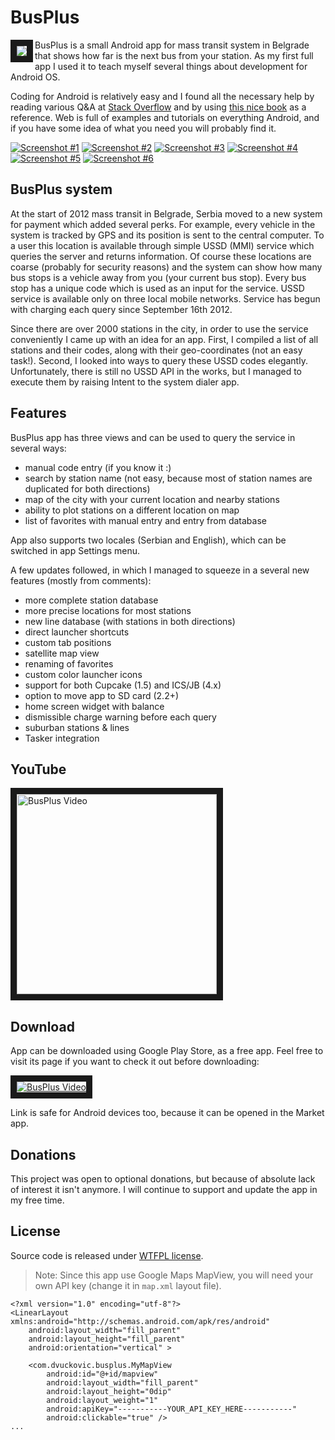 BusPlus
======

<img align="left" src="http://www.dvuckovic.com/sites/default/files/projects/icons/busplus.png" border="10"/> BusPlus is a small Android app for mass transit system in Belgrade that shows how far is the next bus from your station. As my first full app I used it to teach myself several things about development for Android OS.

Coding for Android is relatively easy and I found all the necessary help by reading various Q&A at [Stack Overflow](http://stackoverflow.com) and by using [this nice book](http://commonsware.com/AdvAndroid/) as a reference. Web is full of examples and tutorials on everything Android, and if you have some idea of what you need you will probably find it.

<a href="http://www.dvuckovic.com/sites/default/files/projects/busplus/screenshot-1.jpg" target="_blank" title="Screenshot #1"><img src="http://www.dvuckovic.com/sites/default/files/projects/busplus/screenshot-1_thumb.jpg" alt="Screenshot #1" border="0"/></a> <a href="http://www.dvuckovic.com/sites/default/files/projects/busplus/screenshot-2.jpg" target="_blank" title="Screenshot #2"><img src="http://www.dvuckovic.com/sites/default/files/projects/busplus/screenshot-2_thumb.jpg" alt="Screenshot #2" border="0"/></a> <a href="http://www.dvuckovic.com/sites/default/files/projects/busplus/screenshot-3.jpg" target="_blank" title="Screenshot #3"><img src="http://www.dvuckovic.com/sites/default/files/projects/busplus/screenshot-3_thumb.jpg" alt="Screenshot #3" border="0"/></a> <a href="http://www.dvuckovic.com/sites/default/files/projects/busplus/screenshot-4.jpg" target="_blank" title="Screenshot #4"><img src="http://www.dvuckovic.com/sites/default/files/projects/busplus/screenshot-4_thumb.jpg" alt="Screenshot #4" border="0"/></a> <a href="http://www.dvuckovic.com/sites/default/files/projects/busplus/screenshot-5.jpg" target="_blank" title="Screenshot #5"><img src="http://www.dvuckovic.com/sites/default/files/projects/busplus/screenshot-5_thumb.jpg" alt="Screenshot #5" border="0"/></a> <a href="http://www.dvuckovic.com/sites/default/files/projects/busplus/screenshot-6.jpg" target="_blank" title="Screenshot #6"><img src="http://www.dvuckovic.com/sites/default/files/projects/busplus/screenshot-6_thumb.jpg" alt="Screenshot #6" border="0"/></a>

BusPlus system
------

At the start of 2012 mass transit in Belgrade, Serbia moved to a new system for payment which added several perks. For example, every vehicle in the system is tracked by GPS and its position is sent to the central computer. To a user this location is available through simple USSD (MMI) service which queries the server and returns information. Of course these locations are coarse (probably for security reasons) and the system can show how many bus stops is a vehicle away from you (your current bus stop). Every bus stop has a unique code which is used as an input for the service. USSD service is available only on three local mobile networks. Service has begun with charging each query since September 16th 2012.

Since there are over 2000 stations in the city, in order to use the service conveniently I came up with an idea for an app. First, I compiled a list of all stations and their codes, along with their geo-coordinates (not an easy task!). Second, I looked into ways to query these USSD codes elegantly. Unfortunately, there is still no USSD API in the works, but I managed to execute them by raising Intent to the system dialer app.

Features
------

BusPlus app has three views and can be used to query the service in several ways:

* manual code entry (if you know it :)
* search by station name (not easy, because most of station names are duplicated for both directions)
* map of the city with your current location and nearby stations
* ability to plot stations on a different location on map
* list of favorites with manual entry and entry from database

App also supports two locales (Serbian and English), which can be switched in app Settings menu.

A few updates followed, in which I managed to squeeze in a several new features (mostly from comments):

* more complete station database
* more precise locations for most stations
* new line database (with stations in both directions)
* direct launcher shortcuts
* custom tab positions
* satellite map view
* renaming of favorites
* custom color launcher icons
* support for both Cupcake (1.5) and ICS/JB (4.x)
* option to move app to SD card (2.2+)
* home screen widget with balance
* dismissible charge warning before each query
* suburban stations & lines
* Tasker integration

YouTube
------

<a href="http://www.youtube.com/watch?feature=player_embedded&v=a_RA8AqtA94" target="_blank"><img src="http://img.youtube.com/vi/a_RA8AqtA94/0.jpg" 
alt="BusPlus Video" width="320" border="10" /></a>

Download
------

App can be downloaded using Google Play Store, as a free app. Feel free to visit its page if you want to check it out before downloading:

<a href="http://play.google.com/store/apps/details?id=com.dvuckovic.busplus" target="_blank"><img src="http://www.dvuckovic.com/sites/default/files/projects/android_app_on_play_large.png" 
alt="BusPlus Video" border="10" /></a>

Link is safe for Android devices too, because it can be opened in the Market app.

Donations
------

This project was open to optional donations, but because of absolute lack of interest it isn't anymore. I will continue to support and update the app in my free time.

License
------
Source code is released under [WTFPL license](http://sam.zoy.org/wtfpl/).

> Note: Since this app use Google Maps MapView, you will need your own API key (change it in `map.xml` layout file).


    <?xml version="1.0" encoding="utf-8"?>
    <LinearLayout xmlns:android="http://schemas.android.com/apk/res/android"
        android:layout_width="fill_parent"
        android:layout_height="fill_parent"
        android:orientation="vertical" >

        <com.dvuckovic.busplus.MyMapView
            android:id="@+id/mapview"
            android:layout_width="fill_parent"
            android:layout_height="0dip"
            android:layout_weight="1"
            android:apiKey="-----------YOUR_API_KEY_HERE-----------"
            android:clickable="true" />
    ...